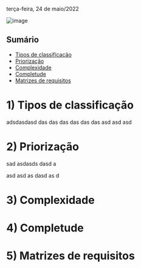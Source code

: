 terça-feira, 24 de maio/2022

![image](https://user-images.githubusercontent.com/87860884/170087369-1929694e-7119-4762-89e2-9edb15c70b54.png)

## Sumário
- [Tipos de classificação](#1-tipos-de-classificação)
- [Priorização](#2-priorização)
- [Complexidade](#3-complexidade)
- [Completude](#4-completude)
- [Matrizes de requisitos](#5-matrizes-de-requisitos)

# 1) Tipos de classificação
adsdasdasd
das
das
das
das
das
das
asd
asd
asd

# 2) Priorização



sad
asdasds
dasd
a

asd
asd
as
dasd
as
d
# 3) Complexidade


# 4) Completude


# 5) Matrizes de requisitos
